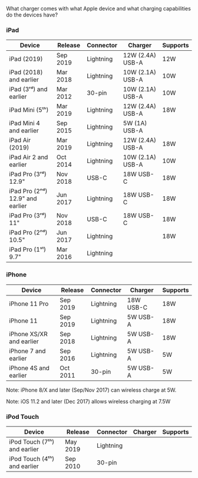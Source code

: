 What charger comes with what Apple device and what charging capabilities do the devices have?

### iPad

Device | Release | Connector | Charger | Supports
------ | ------- | --------- | ------- | --------
iPad (2019) | Sep 2019 | Lightning | 12W (2.4A) USB-A | 12W
iPad (2018) and earlier | Mar 2018 | Lightning | 10W (2.1A) USB-A | 10W
iPad (3ʳᵈ) and earlier | Mar 2012 | 30-pin| 10W (2.1A) USB-A | 10W
iPad Mini (5ᵗʰ) | Mar 2019 | Lightning | 12W (2.4A) USB-A | 18W
iPad Mini 4 and earlier | Sep 2015 | Lightning | 5W (1A) USB-A |
iPad Air (2019) | Mar 2019 | Lightning | 12W (2.4A) USB-A | 18W
iPad Air 2 and earlier | Oct 2014 | Lightning | 10W (2.1A) USB-A | 10W
iPad Pro (3ʳᵈ) 12.9" | Nov 2018 | USB-C | 18W USB-C | 18W
iPad Pro (2ⁿᵈ) 12.9" and earlier | Jun 2017 | Lightning | 18W USB-C | 18W
iPad Pro (3ʳᵈ) 11" | Nov 2018 | USB-C | 18W USB-C | 18W
iPad Pro (2ⁿᵈ) 10.5" | Jun 2017 | Lightning | | 18W
iPad Pro (1ˢᵗ) 9.7" | Mar 2016 | Lightning | | 

### iPhone

Device | Release | Connector | Charger | Supports
------ | ------- | --------- | ------- | --------
iPhone 11 Pro | Sep 2019 | Lightning | 18W USB-C | 18W
iPhone 11 | Sep 2019 | Lightning | 5W USB-A | 18W
iPhone XS/XR and earlier | Sep 2018 | Lightning | 5W USB-A | 18W
iPhone 7 and earlier | Sep 2016 | Lightning | 5W USB-A | 5W
iPhone 4S and earlier | Oct 2011 | 30-pin | 5W USB-A | 5W

Note: iPhone 8/X and later (Sep/Nov 2017) can wireless charge at 5W.

Note: iOS 11.2 and later (Dec 2017) allows wireless charging at 7.5W

### iPod Touch

Device | Release | Connector | Charger | Supports
------ | ------- | --------- | ------- | --------
iPod Touch (7ᵗʰ) and earlier | May 2019 | Lightning | | 
iPod Touch (4ᵗʰ) and earlier | Sep 2010 | 30-pin | |
